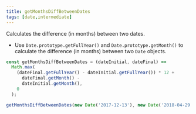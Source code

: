 ```yaml
---
title: getMonthsDiffBetweenDates
tags: [date,intermediate]
---
```


Calculates the difference (in months) between two dates.

- Use `Date.prototype.getFullYear()` and `Date.prototype.getMonth()` to calculate the difference (in months) between two `Date` objects.

```js
const getMonthsDiffBetweenDates = (dateInitial, dateFinal) =>
  Math.max(
    (dateFinal.getFullYear() - dateInitial.getFullYear()) * 12 +
      dateFinal.getMonth() -
      dateInitial.getMonth(),
    0
  );
```

```js
getMonthsDiffBetweenDates(new Date('2017-12-13'), new Date('2018-04-29')); // 4
```
